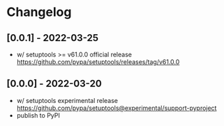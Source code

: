 # Changelog

## [0.0.1] - 2022-03-25
- w/ setuptools >= v61.0.0 official release https://github.com/pypa/setuptools/releases/tag/v61.0.0

## [0.0.0] - 2022-03-20
- w/ setuptools experimental release https://github.com/pypa/setuptools@experimental/support-pyproject
- publish to PyPI
